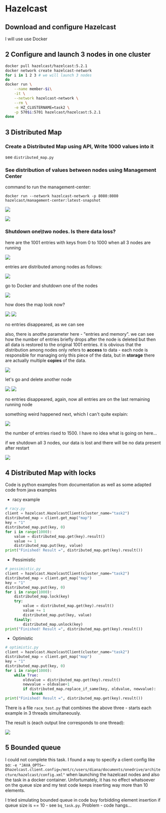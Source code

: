 # Hazelcast

## Download and configure Hazelcast

I will use use Docker

## 2 Configure and launch 3 nodes in one cluster

```bash
docker pull hazelcast/hazelcast:5.2.1
docker network create hazelcast-network
for i in 1 2 3 # we will launch 3 nodes
do
docker run \
	--name member-$i\
    -it \
    --network hazelcast-network \
    --rm \
    -e HZ_CLUSTERNAME=task2 \
    -p 570$i:5701 hazelcast/hazelcast:5.2.1
done
```

## 3 Distributed Map

### Create a Distributed Map using API, Write 1000 values into it

see `distributed_map.py`

### See distribution of values between nodes using Management Center

command to run the management-center:
```
docker run --network hazelcast-network -p 8080:8080 hazelcast/management-center:latest-snapshot
```

![](./img/cluster-running.png)

![](./img/distribution-nodes.png)

### Shutdown one\two nodes. Is there data loss?

here are the 1001 entries with keys from 0 to 1000 when all 3 nodes are running

![](./img/entries-fresh.png)

entries are distributed among nodes as follows:

![](./img/distribution-nodes-2.png)

go to Docker and shutdown one of the nodes

![](./img/delete-1-node.png)

how does the map look now?

![](./img/entries-after-1-deletion.png)
![](./img/distribution-after-deletion.png)

no entries disappeared, as we can see

also, there is anothe parameter here - "entries and memory". we can see how the number of entries briefly drops after the node is deleted but then all data is restored to the original 1001 entries. it is obvious that the distribution among nodes only refers to **access** to data - each node is responsible for managing only this piece of the data, but in **storage** there are actually multiple **copies** of the data.

![](./img/in-memory-after-deletion.png)

let's go and delete another node

![](./img/entries-after-2-deletion.png)
![](./img/distribution-after-deletions.png)

no entries disappeared, again, now all entries are on the last remaining running node

something weird happened next, which I can't quite explain:

![](./img/in-memory-after-deletions.png)

the number of entries rised to 1500. I have no idea what is going on here...

if we shutdown all 3 nodes, our data is lost and there will be no data present after restart

![](./img/after-restart.png)

## 4 Distributed Map with locks

Code is python examples from documentation as well as some adapted code from java examples

* racy example

```python
# racy.py
client = hazelcast.HazelcastClient(cluster_name="task2")
distributed_map = client.get_map("map")
key = "1"
distributed_map.put(key, 0)
for i in range(1000):
	value = distributed_map.get(key).result()
	value += 1
	distributed_map.put(key, value)
print("Finished! Result =", distributed_map.get(key).result())
```

* Pessimistic

```python
# pessimistic.py
client = hazelcast.HazelcastClient(cluster_name="task2")
distributed_map = client.get_map("map")
key = "1"
distributed_map.put(key, 0)
for i in range(1000):
    distributed_map.lock(key)
    try:
        value = distributed_map.get(key).result()
        value += 1
        distributed_map.put(key, value)
    finally:
        distributed_map.unlock(key)
print("Finished! Result =", distributed_map.get(key).result())
```

* Optimistic

```python
# optimistic.py
client = hazelcast.HazelcastClient(cluster_name="task2")
distributed_map = client.get_map("map")
key = "1"
distributed_map.put(key, 0)
for i in range(1000):
    while True:
        oldvalue = distributed_map.get(key).result()
        newvalue = oldvalue+1
        if distributed_map.replace_if_same(key, oldvalue, newvalue):
            break
print("Finished! Result =", distributed_map.get(key).result())
```

There is a file `race_test.py` that combines the above three - starts each example in 3 threads simultaneously.

The result is (each output line corresponds to one thread):

![](./img/race.png)

## 5 Bounded queue

I could not complete this task. I found a way to specify a client config like so: `-e "JAVA_OPTS=-Dhazelcast.client.config=/mnt/c/users/diana/documents/onedrive/architecture/hazelcast/config.xml"` when launching the hazelcast nodes and also the task in a docker container. Unfortumately, it has no effect whatsoever on the queue size and my test code keeps inserting way more than 10 elements. 

I tried simulating bounded queue in code buy forbidding element insertion if queue size is == 10 - see `bq_task.py`. Problem - code hangs...
